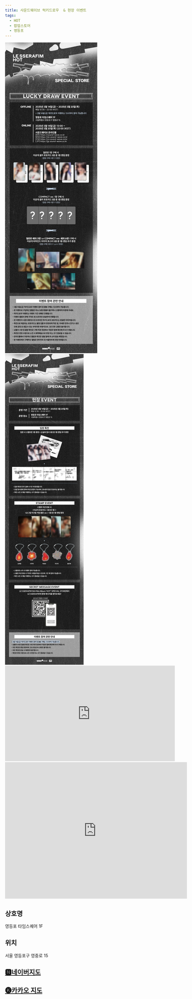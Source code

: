 ```yaml
---
title: 사운드웨이브 럭키드로우  & 현장 이벤트
tags:
  - HOT
  - 팝업스토어
  - 영등포
---
```

<img src="assets/1741677954.jpg">
<img src="assets/1741677954 (1).jpg">

<iframe width="560" height="315" src="https://www.youtube.com/embed/a9rEa-GOm2M?si=BvwOJgyoSksL3Nb8" title="YouTube video player" frameborder="0" allow="accelerometer; autoplay; clipboard-write; encrypted-media; gyroscope; picture-in-picture; web-share" referrerpolicy="strict-origin-when-cross-origin" allowfullscreen></iframe>

<iframe src="https://www.google.com/maps/embed?pb=!1m18!1m12!1m3!1d3164.611715083199!2d126.9007608134993!3d37.51707507193493!2m3!1f0!2f0!3f0!3m2!1i1024!2i768!4f13.1!3m3!1m2!1s0x357c9f8d40fb2f7b%3A0x880136308e38a311!2z7YOA7J6E7Iqk7YCY7Ja0!5e0!3m2!1sko!2skr!4v1741700486952!5m2!1sko!2skr" width="600" height="450" style="border:0;" allowfullscreen="" loading="lazy" referrerpolicy="no-referrer-when-downgrade"></iframe>

## 상호명
영등포 타임스퀘어 1F

## 위치
서울 영등포구 영중로 15


## [🅽네이버지도](https://naver.me/FsRs9PnE)

## [🅚카카오 지도](https://place.map.kakao.com/11411449)